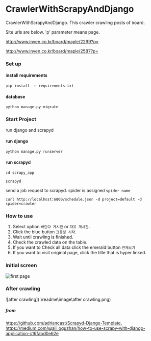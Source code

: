 # CrawlerWithScrapyAndDjango

CrawlerWithScrapyAndDjango. This crawler crawling posts of board.

Site urls are below. 'p' parameter means page.

http://www.inven.co.kr/board/maple/2299?p=

http://www.inven.co.kr/board/maple/2587?p=

### Set up

#### install requirements

`pip install -r requirements.txt`

#### database

`python manage.py migrate`

### Start Project

run django and scrapyd

#### run django

`python manage.py runserver`

#### run scrapyd

`cd scrapy_app`

`scrapyd`

send a job request to scrapyd. spider is assigned `spider name`

`curl http://localhost:6800/schedule.json -d project=default -d spider=crawler`

### How to use

1. Select option `바란다 게시판` or `자유 게시판`.
2. Click the blue button `크롤링 시작`.
3. Wait until crawling is finished.
4. Check the crawled data on the table.
5. If you want to Check all data click the emerald button `전체보기`
6. If you want to visit original page, click the title that is hyper linked.

### Initial screen

![first page](https://github.com/copyNdpaste/scrapy-with-django/blob/master/readme/image/after%20crawling.png)

### After crawling

![after crawling](.\readme\image\after crawling.png)



##### from 

https://github.com/adriancast/Scrapyd-Django-Template, https://medium.com/@ali_oguzhan/how-to-use-scrapy-with-django-application-c16fabd0e62e
